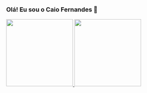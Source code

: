 ### Olá! Eu sou o Caio Fernandes  👋

<div>
  <a href="https://github.com/cacaiol">
  <img height="180em" src="https://github-readme-stats.vercel.app/api?username=cacaiol&show_icons=true&theme=dark&include_all_commits=true&count_private=true"/>   
  <img height="180em" src="https://github-readme-stats.vercel.app/api?/top-langs/?username=cacaiol&layout=compact&langs_count=16&theme=dark"/>
</div>
